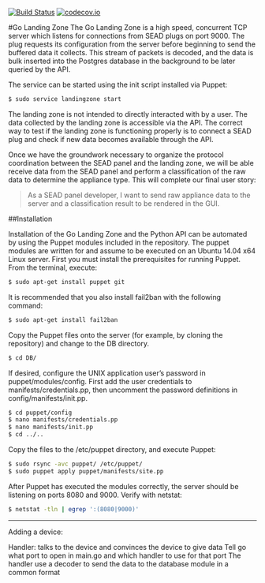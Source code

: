 [![Build Status](https://travis-ci.org/seadsystem/Backend.svg?branch=master)](https://travis-ci.org/seadsystem/Backend) [![codecov.io](https://codecov.io/github/seadsystem/Backend/coverage.svg?branch=master)](https://codecov.io/github/seadsystem/Backend?branch=master)

#Go Landing Zone
The Go Landing Zone is a high speed, concurrent TCP server which listens for connections from SEAD plugs on port 9000. The plug requests its configuration from the server before beginning to send the buffered data it collects. This stream of packets is decoded, and the data is bulk inserted into the Postgres database in the background to be later queried by the API.

The service can be started using the init script installed via Puppet:
```sh
$ sudo service landingzone start
```

The landing zone is not intended to directly interacted with by a user. The data collected by the landing zone is accessible via the API. The correct way to test if the landing zone is functioning properly is to connect a SEAD plug and check if new data becomes available through the API.

Once we have the groundwork necessary to organize the protocol coordination between the SEAD panel and the landing zone, we will be able receive data from the SEAD panel and perform a classification of the raw data to determine the appliance type. This will complete our final user story:
>As a SEAD panel developer, I want to send raw appliance data to the server and a classification result to be rendered in the GUI.

##Installation

Installation of the Go Landing Zone and the Python API can be automated by using the Puppet modules included in the repository. The puppet modules are written for and assume to be executed on an Ubuntu 14.04 x64 Linux server. First you must install the prerequisites for running Puppet. From the terminal, execute:
```sh
$ sudo apt-get install puppet git
```
It is recommended that you also install fail2ban with the following command:
```sh
$ sudo apt-get install fail2ban
```

Copy the Puppet files onto the server (for example, by cloning the repository) and change to the DB directory.
```sh
$ cd DB/
```
If desired, configure the UNIX application user’s password in puppet/modules/config. First add the user credentials to manifests/credentials.pp, then uncomment the password definitions in config/manifests/init.pp.
```sh
$ cd puppet/config
$ nano manifests/credentials.pp
$ nano manifests/init.pp
$ cd ../..
```

Copy the files to the /etc/puppet directory, and execute Puppet:
```sh
$ sudo rsync -avc puppet/ /etc/puppet/
$ sudo puppet apply puppet/manifests/site.pp
```
After Puppet has executed the modules correctly, the server should be listening on ports 8080 and 9000. Verify with netstat:
```sh
$ netstat -tln | egrep ':(8080|9000)'
```

--------
Adding a device:

Handler: talks to the device and convinces the device to give data 
         Tell go what port to open in main.go and which handler to use for that port
         The handler use a decoder to send the data to the database module in a common format

